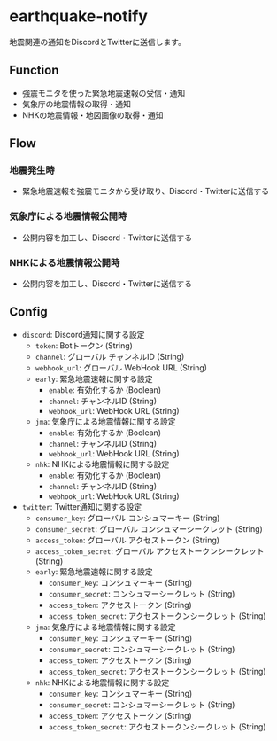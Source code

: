 # earthquake-notify

地震関連の通知をDiscordとTwitterに送信します。

## Function

- 強震モニタを使った緊急地震速報の受信・通知
- 気象庁の地震情報の取得・通知
- NHKの地震情報・地図画像の取得・通知

## Flow

### 地震発生時

- 緊急地震速報を強震モニタから受け取り、Discord・Twitterに送信する

### 気象庁による地震情報公開時

- 公開内容を加工し、Discord・Twitterに送信する

### NHKによる地震情報公開時

- 公開内容を加工し、Discord・Twitterに送信する

## Config

- `discord`: Discord通知に関する設定
  - `token`: Botトークン (String)
  - `channel`: グローバル チャンネルID (String)
  - `webhook_url`: グローバル WebHook URL (String)
  - `early`: 緊急地震速報に関する設定
    - `enable`: 有効化するか (Boolean)
    - `channel`: チャンネルID (String)
    - `webhook_url`: WebHook URL (String)
  - `jma`: 気象庁による地震情報に関する設定
    - `enable`: 有効化するか (Boolean)
    - `channel`: チャンネルID (String)
    - `webhook_url`: WebHook URL (String)
  - `nhk`: NHKによる地震情報に関する設定
    - `enable`: 有効化するか (Boolean)
    - `channel`: チャンネルID (String)
    - `webhook_url`: WebHook URL (String)
- `twitter`: Twitter通知に関する設定
  - `consumer_key`: グローバル コンシュマーキー (String)
  - `consumer_secret`: グローバル コンシュマーシークレット (String)
  - `access_token`: グローバル アクセストークン (String)
  - `access_token_secret`: グローバル アクセストークンシークレット (String)
  - `early`: 緊急地震速報に関する設定
    - `consumer_key`: コンシュマーキー (String)
    - `consumer_secret`: コンシュマーシークレット (String)
    - `access_token`: アクセストークン (String)
    - `access_token_secret`: アクセストークンシークレット (String)
  - `jma`: 気象庁による地震情報に関する設定
    - `consumer_key`: コンシュマーキー (String)
    - `consumer_secret`: コンシュマーシークレット (String)
    - `access_token`: アクセストークン (String)
    - `access_token_secret`: アクセストークンシークレット (String)
  - `nhk`: NHKによる地震情報に関する設定
    - `consumer_key`: コンシュマーキー (String)
    - `consumer_secret`: コンシュマーシークレット (String)
    - `access_token`: アクセストークン (String)
    - `access_token_secret`: アクセストークンシークレット (String)
